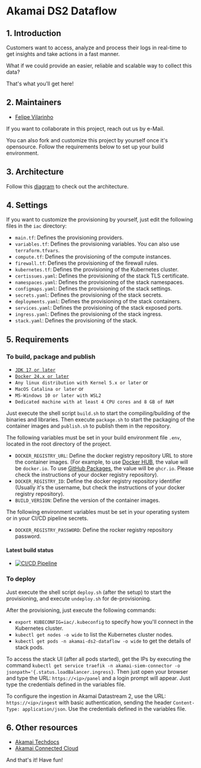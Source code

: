# Akamai DS2 Dataflow

## 1. Introduction
Customers want to access, analyze and process their logs in real-time to get insights and take actions in a fast manner.

What if we could provide an easier, reliable and scalable way to collect this data?

That's what you'll get here!

## 2. Maintainers
- [Felipe Vilarinho](https://www.linkedin.com/in/fvilarinho)

If you want to collaborate in this project, reach out us by e-Mail.

You can also fork and customize this project by yourself once it's opensource. Follow the requirements below to set up 
your build environment.

## 3. Architecture
Follow this [diagram](https://viewer.diagrams.net/?tags=%7B%7D&lightbox=1&highlight=0000ff&layers=1&nav=1&title=software_architecture.drawio#R%3Cmxfile%3E%3Cdiagram%20name%3D%22Page-1%22%20id%3D%2292RJ4OFCEY1Zh97tm0ry%22%3E7Vxbc5s6EP41nmkfnAEEOH60nTjNadKmJ6dz2kfZlm0aQFSI2O6vr4SFuUi2yRSISZ2HDLoA0n7ab1e7wh0w8tY3BAbLezxDbsfQZusOuOoYRt8y2X9esdlW6MDWtjUL4sxEXVrx6PxCojLpFjkzFOY6Uoxd6gT5yin2fTSluTpICF7lu82xm39rABdIqnicQleu%2Fd%2BZ0aWo1e1%2B2vABOYulePWl0ds2eDDpLGYSLuEMrzJV4LoDRgRjur3y1iPkcuElctneN97TuhsYQT4tc4MpxvEM3UhMTgyMbpLZEhz5M8Rv0DtguFo6FD0GcMpbVwxfVrekniua5QGIMT0jQtE6UyUGdIOwhyjZsC6i1bDEoMTy6IniKhW1nYx7mZGymQgVCngXu0enEmAXQgh7JGhK80czBr4oYkKXeIF96F6ntcNUQhorpX3uMA6EXH4gSjdiJcOI4rzU0Nqh3%2FjtF5Yofc%2B0XK3Fk%2BPCRhRCSvATGmEXk3icYDy%2B1DTtEAYhjshUzGo870Z0eP%2FB0ibRl3%2Bvv%2Fmf5343USZIFoge6CcWCZfMQUQJciF1nvNq8yfwHBp1Zg0PnqAHnY5hQ4%2BvT38SBrFcbJfNajhzntnlgl9eQQqZIBH02AOMpAMbRabPqyuE2c8rRNcAskrohkIl7Co0AvzNGmGU1AjwWhoBXoewfDbMDD68%2BD3BhBdShOLSXogYPtp4XDVEiX6cCEEZEkE9ELzeKPjo3aeb20%2Ff3reEiPoN0lC%2FLSxUmWpUwF6gJHuZJ6UuQFKXW3%2FCoVQpzJh18ulVW1RGv2xQZ3oHpt9yu2yWXNl21Ss7vnVACNxkOgTY8WmYefIDr0hXgVXY0lhAK%2BC4fWKK6m5o5Xw0edfWIDvqmZWgXfSskvSYI0dx2wF%2BnGOf5hyHfl%2Fb41KMRrbdyOqyToo3TYk3v0QoQqGKNgeM9JaI9f4I50%2BwLezZqMeh69L8m3Q5ckpllFQqPa9UxikpldVKZ8SSlGqE%2FXgFE5Ve%2FQOfIev%2BGBDHXwx5HM%2FQBkFwqgrWM19RwQ4Z7Iy8H0F3hL3AdSA3qZLIP09%2B8BgvkznFhAduT1PSRSqz9CapTF7FS0qDUJIKmwzNTx26zsJn11M2dbbkwZBP2ZlCdyAaPGc221IfCp1fcBI%2FinOIcIrYc61hx7riz2JsF26JT5dIxsc%2Bf8rccd1iVZ6kjnuP5VGxtML6tyRQLAUmoApM5JXeZUUmcOhPuWWmsX2mBM7nzjRZ1ROSrGjeeRCxTj6HgyJ1j6GLp0%2F8rT57D3s1p82fzCegL8HeRXP65pC3CxszhTqqoK9EHXtndSyljjsEmtDHS6U%2Bikid0EZm1JnuONg%2FQ2Udh0oHdWHVV2I1xmQFyUyFlsb8bLHZ6fCML%2BFVyAuYyxDPKkychzOseYNoyrACvSZYE%2FcnAyudnmlR9lIUoNRFi7vRppiMHTfe%2FbwJTtxteSvAyU78bIETAIbMiSofvxKgDAkoviPiCGHf5aOcx7ghzo8uXrRTrSqFS8vDZfSMC9n%2F11VnTSoB7FJCoIH4UkGeo5GmqSM%2Bu5Z9Ca1drGlPbGkvQtlIkVE2KlRPIP94pL5fQHo7UHFXAeyXBe3N14kv7om%2FH4sU7s%2FcqyOWoPDXORi%2FZIUHRBwmPU4zf7Z8QK%2BWpfLSnI9ZWEnJmbVxyf7d%2FNG9P84RGXIMaDCl3BEuLMJwCQN%2BGXnutkNK%2B3dwgtwHRuOxuQdXE0wp9hR2geLqI2gWyNO1bShc05p27IYcrBkjOl3unCDJtrJRUd78CNi%2F0d1tK63tzgZUAV%2BRWRWZcEOry9bKG8b2RlwqRUU7jkpdWwvwRgxgKUuVCOx0019A3n0r0i1JSln7ervvfG0x83Is%2Bxw%2F7FQzZMZlYe%2FdZIYMyEeh2ktbx%2FXlBdm0YqC4QdZ6S7m0KjExikfdFJpSGyjqZFo%2BeP%2B1nU5YlRgB8zhGel1OGJDTXncYcpdZJD2JnMN8d%2FPf%2FftXNwLSFxiqZEdtRmBPYioK%2Bf5iEPdNPnjRCFx1Xhze%2Bxvyu11d8R2Zbte11N%2FSfqPOVIYSlrqshGlIqOwUh5mKgM1ic3pcoyuyPbWRjSl7nGeyeTnZqE7518U1pnzu98w1Sq5pMLZhyruEnXOTQ8X%2BGfGPvWM5dLfyG7AOuhmst5tn0Z44RB%2BjCSI%2BovEefORGYeYgKhvUZO%2FGWUa%2FLETlV4mKHfMBGz5NEZrRzWpgtgs79EZ1T%2FbNVEdUI5r7ful4gKRlXzUBlW9Vm4lSH%2F4RJmpPOL64r4iPA80dH8a%2FTMHPL%2FiwtWcY6jwAZKq8D%2BXPL1QAbfLusyk7YspUqFRkylgx%2Ff2RbZ4x%2FRUXcP0b%3C%2Fdiagram%3E%3C%2Fmxfile%3E) to check out the architecture.

## 4. Settings
If you want to customize the provisioning by yourself, just edit the following files in the `iac` directory:
- `main.tf`: Defines the provisioning providers.
- `variables.tf`: Defines the provisioning variables. You can also use `terraform.tfvars`.
- `compute.tf`: Defines the provisioning of the compute instances.
- `firewall.tf`: Defines the provisioning of the firewall rules.
- `kubernetes.tf`: Defines the provisioning of the Kubernetes cluster.
- `certissues.yaml`: Defines the provisioning of the stack TLS certificate.
- `namespaces.yaml`: Defines the provisioning of the stack namespaces.
- `configmaps.yaml`: Defines the provisioning of the stack settings.
- `secrets.yaml`: Defines the provisioning of the stack secrets.
- `deployments.yaml`: Defines the provisioning of the stack containers.
- `services.yaml`: Defines the provisioning of the stack exposed ports.
- `ingress.yaml`: Defines the provisioning of the stack ingress.
- `stack.yaml`: Defines the provisioning of the stack.

## 5. Requirements

### To build, package and publish
- [`JDK 17 or later`](https://www.oracle.com/java/technologies/downloads)
- [`Docker 24.x or later`](https://www.docker.com)
- `Any linux distribution with Kernel 5.x or later` or
- `MacOS Catalina or later` or
- `MS-Windows 10 or later with WSL2`
- `Dedicated machine with at least 4 CPU cores and 8 GB of RAM`

Just execute the shell script `build.sh` to start the compiling/building of the binaries and libraries. 
Then execute `package.sh` to start the packaging of the container images and `publish.sh` to publish them in the 
repository.

The following variables must be set in your build environment file `.env`, located in the root directory of the project.

- `DOCKER_REGISTRY_URL`: Define the docker registry repository URL to store the container images. (For example, to use 
[Docker HUB](https://hub.docker.com), the value will be `docker.io`. To use [GitHub Packages]('https://github.com'), the value will be `ghcr.io`. Please 
check the instructions of your docker registry repository).
- `DOCKER_REGISTRY_ID`: Define the docker registry repository identifier (Usually it's the username, but check the 
instructions of your docker registry repository).
- `BUILD_VERSION`: Define the version of the container images.

The following environment variables must be set in your operating system or in your CI/CD pipeline secrets.
- `DOCKER_REGISTRY_PASSWORD`: Define the rocker registry repository password.

#### Latest build status
- [![CI/CD Pipeline](https://github.com/fvilarinho/akamai-siem-connector/actions/workflows/pipeline.yml/badge.svg)](https://github.com/fvilarinho/akamai-siem-connector/actions/workflows/pipeline.yml)

### To deploy
Just execute the shell script `deploy.sh` (after the setup) to start the provisioning, and execute `undeploy.sh` for
de-provisioning.

After the provisioning, just execute the following commands:
- `export KUBECONFIG=iac/.kubeconfig` to specify how you'll connect in the Kubernetes cluster.
- `kubectl get nodes -o wide` to list the Kubernetes cluster nodes.
- `kubectl get pods -n akamai-ds2-dataflow -o wide` to get the details of stack pods.

To access the stack UI (after all pods started), get the IPs by executing the command `kubectl get service traefik -n akamai-siem-connector -o jsonpath='{.status.loadBalancer.ingress}`. 
Then just open your browser and type the URL: `https://<ip>/panel` and a login prompt will appear. Just type the 
credentials defined in the variables file.

To configure the ingestion in Akamai Datastream 2, use the URL: `https://<ip>/ingest` with basic authentication, sending 
the header `Content-Type: application/json`. Use the credentials defined in the variables file.

## 6. Other resources
- [Akamai Techdocs](https://techdocs.akamai.com)
- [Akamai Connected Cloud](https://www.linode.com)

And that's it! Have fun!